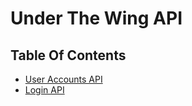 # Under The Wing API  <!-- omit in toc -->

## Table Of Contents <!-- omit in toc -->

- [User Accounts API](./api/accounts.md)
- [Login API](./api/login.md)
